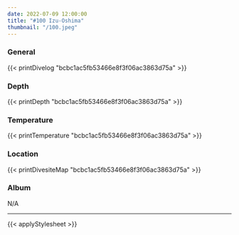 ```yaml
---
date: 2022-07-09 12:00:00
title: "#100 Izu-Oshima"
thumbnail: "/100.jpeg"
---
```


### General

{{< printDivelog "bcbc1ac5fb53466e8f3f06ac3863d75a" >}}

### Depth

{{< printDepth "bcbc1ac5fb53466e8f3f06ac3863d75a" >}}

### Temperature

{{< printTemperature "bcbc1ac5fb53466e8f3f06ac3863d75a" >}}

### Location

{{< printDivesiteMap "bcbc1ac5fb53466e8f3f06ac3863d75a" >}}

### Album

N/A

---

{{< applyStylesheet >}}
